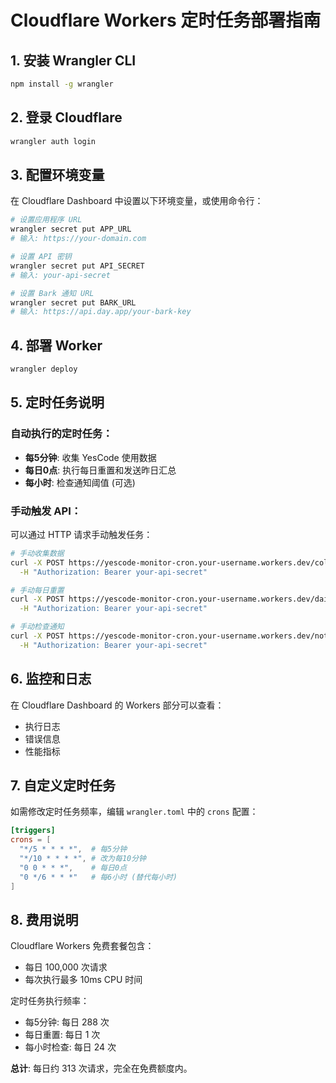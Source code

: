 # Cloudflare Workers 定时任务部署指南

## 1. 安装 Wrangler CLI

```bash
npm install -g wrangler
```

## 2. 登录 Cloudflare

```bash
wrangler auth login
```

## 3. 配置环境变量

在 Cloudflare Dashboard 中设置以下环境变量，或使用命令行：

```bash
# 设置应用程序 URL
wrangler secret put APP_URL
# 输入: https://your-domain.com

# 设置 API 密钥
wrangler secret put API_SECRET
# 输入: your-api-secret

# 设置 Bark 通知 URL
wrangler secret put BARK_URL
# 输入: https://api.day.app/your-bark-key
```

## 4. 部署 Worker

```bash
wrangler deploy
```

## 5. 定时任务说明

### 自动执行的定时任务：
- **每5分钟**: 收集 YesCode 使用数据
- **每日0点**: 执行每日重置和发送昨日汇总
- **每小时**: 检查通知阈值 (可选)

### 手动触发 API：
可以通过 HTTP 请求手动触发任务：

```bash
# 手动收集数据
curl -X POST https://yescode-monitor-cron.your-username.workers.dev/collect \
  -H "Authorization: Bearer your-api-secret"

# 手动每日重置
curl -X POST https://yescode-monitor-cron.your-username.workers.dev/daily-reset \
  -H "Authorization: Bearer your-api-secret"

# 手动检查通知
curl -X POST https://yescode-monitor-cron.your-username.workers.dev/notify \
  -H "Authorization: Bearer your-api-secret"
```

## 6. 监控和日志

在 Cloudflare Dashboard 的 Workers 部分可以查看：
- 执行日志
- 错误信息
- 性能指标

## 7. 自定义定时任务

如需修改定时任务频率，编辑 `wrangler.toml` 中的 `crons` 配置：

```toml
[triggers]
crons = [
  "*/5 * * * *",  # 每5分钟
  "*/10 * * * *", # 改为每10分钟
  "0 0 * * *",    # 每日0点
  "0 */6 * * *"   # 每6小时 (替代每小时)
]
```

## 8. 费用说明

Cloudflare Workers 免费套餐包含：
- 每日 100,000 次请求
- 每次执行最多 10ms CPU 时间

定时任务执行频率：
- 每5分钟: 每日 288 次
- 每日重置: 每日 1 次
- 每小时检查: 每日 24 次

**总计**: 每日约 313 次请求，完全在免费额度内。